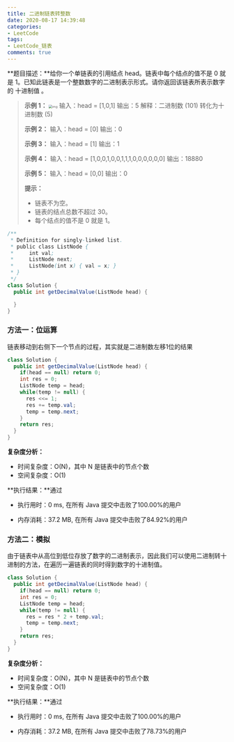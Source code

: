```yaml
---
title: 二进制链表转整数
date: 2020-08-17 14:39:48
categories:
- LeetCode
tags:
- LeetCode_链表
comments: true
---
```


**题目描述：**给你一个单链表的引用结点 head。链表中每个结点的值不是 0 就是 1。已知此链表是一个整数数字的二进制表示形式。请你返回该链表所表示数字的 十进制值 。

> **示例 1：**
> <img src="https://assets.leetcode-cn.com/aliyun-lc-upload/uploads/2019/12/15/graph-1.png" alt="img" style="zoom:50%;" />
> 输入：head = [1,0,1]
> 输出：5
> 解释：二进制数 (101) 转化为十进制数 (5)
>
> **示例 2：**
> 输入：head = [0]
> 输出：0
>
> **示例 3：**
> 输入：head = [1]
> 输出：1
> 
> **示例 4：**
> 输入：head = [1,0,0,1,0,0,1,1,1,0,0,0,0,0,0]
> 输出：18880
> 
> **示例 5：**
> 输入：head = [0,0]
> 输出：0
>
> **提示：**
> 
> - 链表不为空。
> - 链表的结点总数不超过 30。
>- 每个结点的值不是 0 就是 1。

```java
/**
 * Definition for singly-linked list.
 * public class ListNode {
 *     int val;
 *     ListNode next;
 *     ListNode(int x) { val = x; }
 * }
 */
class Solution {
  public int getDecimalValue(ListNode head) {

  }
}
```

<!-- more -->

### 方法一：位运算

链表移动到右侧下一个节点的过程，其实就是二进制数左移1位的结果

```java
class Solution {
  public int getDecimalValue(ListNode head) {
    if(head == null) return 0; 
    int res = 0;
    ListNode temp = head;
    while(temp != null) {
      res <<= 1;
      res += temp.val;
      temp = temp.next;
    }
    return res;
  }
}
```

**复杂度分析：**

- 时间复杂度：O(N)，其中 N 是链表中的节点个数
- 空间复杂度：O(1)

**执行结果：**通过

- 执行用时：0 ms, 在所有 Java 提交中击败了100.00%的用户

- 内存消耗：37.2 MB, 在所有 Java 提交中击败了84.92%的用户



### 方法二：模拟

由于链表中从高位到低位存放了数字的二进制表示，因此我们可以使用二进制转十进制的方法，在遍历一遍链表的同时得到数字的十进制值。

```java
class Solution {
  public int getDecimalValue(ListNode head) {
    if(head == null) return 0; 
    int res = 0;
    ListNode temp = head;
    while(temp != null) {
      res = res * 2 + temp.val;
      temp = temp.next;
    }
    return res;
  }
}
```

**复杂度分析：**

- 时间复杂度：O(N)，其中 N 是链表中的节点个数
- 空间复杂度：O(1)

**执行结果：**通过

- 执行用时：0 ms, 在所有 Java 提交中击败了100.00%的用户

- 内存消耗：37.2 MB, 在所有 Java 提交中击败了78.73%的用户